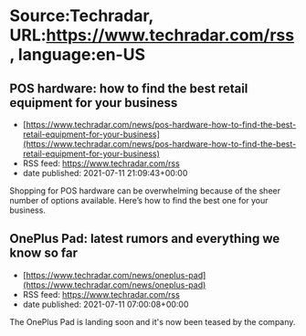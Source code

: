 # Source:Techradar, URL:https://www.techradar.com/rss, language:en-US

## POS hardware: how to find the best retail equipment for your business
 - [https://www.techradar.com/news/pos-hardware-how-to-find-the-best-retail-equipment-for-your-business](https://www.techradar.com/news/pos-hardware-how-to-find-the-best-retail-equipment-for-your-business)
 - RSS feed: https://www.techradar.com/rss
 - date published: 2021-07-11 21:09:43+00:00

Shopping for POS hardware can be overwhelming because of the sheer number of options available. Here’s how to find the best one for your business.

## OnePlus Pad: latest rumors and everything we know so far
 - [https://www.techradar.com/news/oneplus-pad](https://www.techradar.com/news/oneplus-pad)
 - RSS feed: https://www.techradar.com/rss
 - date published: 2021-07-11 07:00:08+00:00

The OnePlus Pad is landing soon and it's now been teased by the company.

